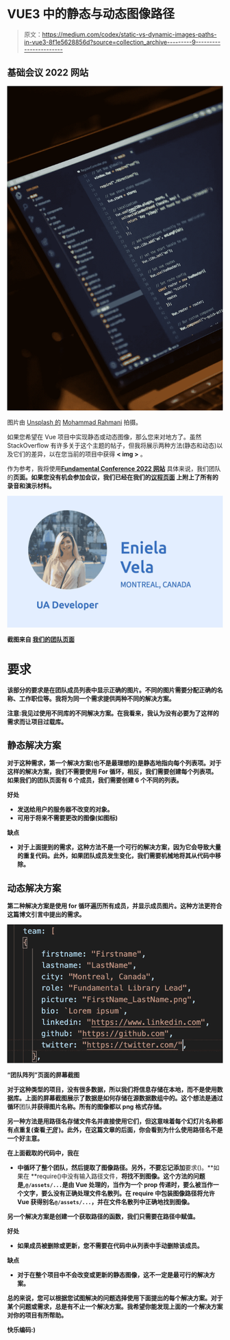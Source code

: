 # VUE3 中的静态与动态图像路径

> 原文：<https://medium.com/codex/static-vs-dynamic-images-paths-in-vue3-8f1e5628856d?source=collection_archive---------9----------------------->

## 基础会议 2022 网站

![](img/334501660fb0ea9c2b565ab14b24c01d.png)

图片由 [Unsplash 的](https://unsplash.com) [Mohammad Rahmani](https://unsplash.com/@afgprogrammer) 拍摄。

如果您希望在 Vue 项目中实现静态或动态图像，那么您来对地方了。虽然 StackOverflow 有许多关于这个主题的帖子，但我将展示两种方法(静态和动态)以及它们的差异，以在您当前的项目中获得 **< img >** 。

作为参考，我将使用[**Fundamental Conference 2022 网站**](https://fundamentalconf.com/#/agenda) 具体来说，我们团队的[](https://fundamentalconf.com/#/team)**页面。如果您没有机会参加会议，我们已经在我们的[**议程页面**](https://fundamentalconf.com/#/agenda) **上附上了所有的录音和演示材料。****

**![](img/4cfa937766fba1ee92d1bd0bf257dfa9.png)**

**截图来自 [**我们的团队页面**](https://fundamentalconf.com/#/team)**

# **要求**

**该部分的要求是在团队成员列表中显示正确的图片。不同的图片需要分配正确的名称、工作职位等。我将为同一个需求提供两种不同的解决方案。**

**注意:我见过使用不同库的不同解决方案。在我看来，我认为没有必要为了这样的需求而让项目过载库。**

## **静态解决方案**

**对于这种需求，第一个解决方案(也不是最理想的)是静态地指向每个列表项。对于这样的解决方案，我们不需要使用 For 循环，相反，我们需要创建每个列表项。如果我们的团队页面有 6 个成员，我们需要创建 6 个不同的列表。**

****好处****

*   **发送给用户的服务器不改变的对象。**
*   **可用于将来不需要更改的图像(如图标)**

****缺点****

*   **对于上面提到的需求，这种方法不是一个可行的解决方案，因为它会导致大量的重复代码。此外，如果团队成员发生变化，我们需要机械地将其从代码中移除。**

## **动态解决方案**

**第二种解决方案是使用 for 循环遍历所有成员，并显示成员图片。这种方法更符合这篇博文引言中提出的需求。**

**![](img/ba86da03b1607bcd716e7282622252c2.png)**

**“团队阵列”页面的屏幕截图**

**对于这种类型的项目，没有很多数据，所以我们将信息存储在本地，而不是使用数据库。上面的屏幕截图展示了数据是如何存储在源数据数组中的。这个想法是通过循环**团队**并获得图片名称。所有的图像都以 **png** 格式存储。**

**另一种方法是用路径名存储文件名并直接使用它们，但这意味着每个幻灯片名称都有点重复(查看[***干货***](/technology-hits/dry-dont-repeat-yourself-c1a8086530be) )。此外，在这篇文章的后面，你会看到为什么使用路径名不是一个好主意。**

**在上面截取的代码中，我在**

*   **中循环了整个团队，然后提取了图像路径。另外，不要忘记添加**要求()。**如果在 **require()中没有输入路径文件，**将找不到图像。这个方法的问题是,`@/assets/...`是由 Vue 处理的，当作为一个 prop 传递时，要么被当作一个文字，要么没有正确处理文件名散列。在 **require** 中包装图像路径将允许 Vue 获得别名`@/assets/...`，并在文件名散列中正确地找到图像。**

**另一个解决方案是创建一个获取路径的函数，我们只需要在路径中赋值。**

****好处****

*   **如果成员被删除或更新，您不需要在代码中从列表中手动删除该成员。**

****缺点****

*   **对于在整个项目中不会改变或更新的静态图像，这不一定是最可行的解决方案。**

**总的来说，您可以根据您试图解决的问题选择使用下面提出的每个解决方案。对于某个问题或需求，总是有不止一个解决方案。我希望你能发现上面的一个解决方案对你的项目有所帮助。**

**快乐编码:)**
